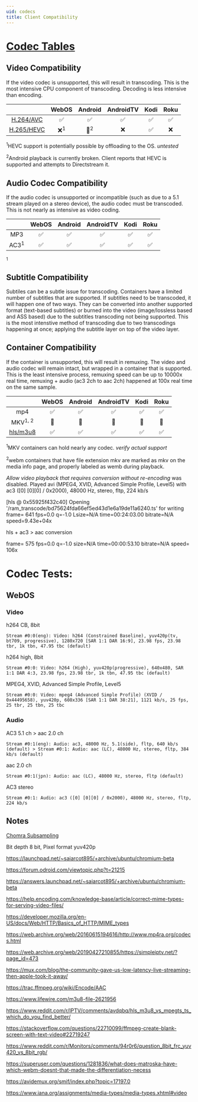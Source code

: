 ```yaml
---
uid: codecs
title: Client Compatibility
---
```


 # [Codec Tables](https://en.wikipedia.org/wiki/Comparison_of_video_container_formats "Wikipedia's codec tables")
## Video Compatibility

If the video codec is unsupported, this will result in transcoding. This is the most intensive CPU component of transcoding. Decoding is less intensive than encoding.

||WebOS|Android|AndroidTV|Kodi|Roku
|:---:|:---:|:---:|:---:|:---:|:---:
|[H.264/AVC](https://caniuse.com/#feat=mpeg4 "H264 Browser Support Reference")|✅|✅|✅|✅|✅
|[H.265/HEVC](https://caniuse.com/#feat=hevc "HEVC Browser Support Reference")|❌<sup>1</sup>|🔶<sup>2</sup>|❌|✅|❌

<sup>1</sup>HEVC support is potentially possible by offloading to the OS. *untested*

<sup>2</sup>Android playback is currently broken. Client reports that HEVC is supported and attempts to Directstream it.

## Audio Codec Compatibility

If the audio codec is unsupported or incompatible (such as due to a 5.1 stream played on a stereo device), the audio codec must be transcoded. This is not nearly as intensive as video coding.

||WebOS|Android|AndroidTV|Kodi|Roku
|:---:|:---:|:---:|:---:|:---:|:---:
|MP3|✅|✅|✅|✅|✅
|AC3<sup>1</sup>|✅|✅|✅|✅|✅

<sup>1</sup>

## Subtitle Compatibility

Subtiles can be a subtle issue for transcoding. Containers have a limited number of subtitles that are supported. If subtitles need to be transcoded, it will happen one of two ways. They can be converted into another supported format (text-based subtitles) or burned into the video (image/lossless based and ASS based) due to the subtitles transcoding not being supported. This is the most intenstive method of transcoding due to two transcodings happening at once; applying the subtitle layer on top of the video layer. 

## Container Compatibility

If the container is unsupported, this will result in remuxing. The video and audio codec will remain intact, but wrapped in a container that is supported. This is the least intensive process, remuxing speed can be up to 10000x real time, remuxing + audio (ac3 2ch to aac 2ch) happened at 100x real time on the same sample.



||WebOS|Android|AndroidTV|Kodi|Roku
|:---:|:---:|:---:|:---:|:---:|:---:
|mp4|✅|✅|✅|✅|✅
|MKV<sup>1, 2</sup>|🔶|🔶|🔶|🔶|🔶
|[hls/m3u8](https://en.wikipedia.org/wiki/HTTP_Live_Streaming)|✅|✅|✅|✅|✅

<sup>1</sup>MKV containers can hold nearly any codec. *verify actual support*

<sup>2</sup>webm containers that have file extension mkv are marked as mkv on the media info page, and properly labeled as wemb during playback. 

*Allow video playback that requires conversion without re-encoding* was disabled. Played avi (MPEG4, XVID, Advanced Simple Profile, Level5) with ac3 ([0] [0][0] / 0x2000), 48000 Hz, stereo, fltp, 224 kb/s

[hls @ 0x55925f432c40] Opening '/ram_transcode/bd75624fda66ef5ed43d1e6a19de11a6240.ts' for writing
frame=  641 fps=0.0 q=-1.0 Lsize=N/A time=00:24:03.00 bitrate=N/A speed=9.43e+04x    

hls + ac3 > aac conversion

frame=  575 fps=0.0 q=-1.0 size=N/A time=00:00:53.10 bitrate=N/A speed= 106x    

# Codec Tests:

## WebOS
### Video
h264 CB, 8bit

    Stream #0:0(eng): Video: h264 (Constrained Baseline), yuv420p(tv, bt709, progressive), 1280x720 [SAR 1:1 DAR 16:9], 23.98 fps, 23.98 tbr, 1k tbn, 47.95 tbc (default)


h264 high, 8bit

    Stream #0:0: Video: h264 (High), yuv420p(progressive), 640x480, SAR 1:1 DAR 4:3, 23.98 fps, 23.98 tbr, 1k tbn, 47.95 tbc (default)


MPEG4, XVID, Advanced Simple Profile, Level5

    Stream #0:0: Video: mpeg4 (Advanced Simple Profile) (XVID / 0x44495658), yuv420p, 608x336 [SAR 1:1 DAR 38:21], 1121 kb/s, 25 fps, 25 tbr, 25 tbn, 25 tbc


### Audio
AC3 5.1 ch > aac 2.0 ch 
    
    Stream #0:1(eng): Audio: ac3, 48000 Hz, 5.1(side), fltp, 640 kb/s (default) > Stream #0:1: Audio: aac (LC), 48000 Hz, stereo, fltp, 384 kb/s (default)

aac 2.0 ch
    
    Stream #0:1(jpn): Audio: aac (LC), 48000 Hz, stereo, fltp (default)

AC3 stereo

    Stream #0:1: Audio: ac3 ([0] [0][0] / 0x2000), 48000 Hz, stereo, fltp, 224 kb/s
    
    
## Notes
[Chomra Subsampling](https://trac.ffmpeg.org/wiki/Chroma%20Subsampling)

Bit depth 8 bit, 
Pixel format yuv420p

https://launchpad.net/~saiarcot895/+archive/ubuntu/chromium-beta

https://forum.odroid.com/viewtopic.php?t=21215

https://answers.launchpad.net/~saiarcot895/+archive/ubuntu/chromium-beta

https://help.encoding.com/knowledge-base/article/correct-mime-types-for-serving-video-files/

https://developer.mozilla.org/en-US/docs/Web/HTTP/Basics_of_HTTP/MIME_types

https://web.archive.org/web/20160615194616/http://www.mp4ra.org/codecs.html

https://web.archive.org/web/20190427210855/https://simpleiptv.net/?page_id=473

https://mux.com/blog/the-community-gave-us-low-latency-live-streaming-then-apple-took-it-away/

https://trac.ffmpeg.org/wiki/Encode/AAC

https://www.lifewire.com/m3u8-file-2621956

https://www.reddit.com/r/IPTV/comments/avdqbq/hls_m3u8_vs_mpegts_ts_which_do_you_find_better/

https://stackoverflow.com/questions/22710099/ffmpeg-create-blank-screen-with-text-video#22719247

https://www.reddit.com/r/Monitors/comments/94r0r6/question_8bit_frc_yuv420_vs_8bit_rgb/

https://superuser.com/questions/1281836/what-does-matroska-have-which-webm-doesnt-that-made-the-differentiation-necess

https://avidemux.org/smif/index.php?topic=17197.0

https://www.iana.org/assignments/media-types/media-types.xhtml#video
